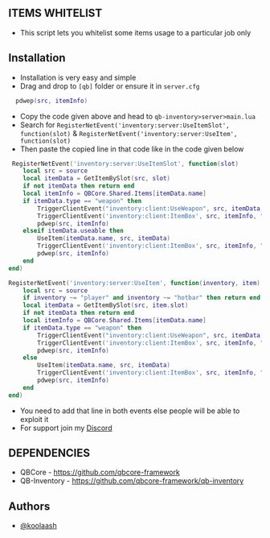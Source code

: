 
**ITEMS WHITELIST**
-----

- This script lets you whitelist some items usage to a particular job only


**Installation**
---
- Installation is very easy and simple
- Drag and drop to `[qb]` folder or ensure it in `server.cfg`

```lua
  pdwep(src, itemInfo)
```
    
- Copy the code given above and head to `qb-inventory>server>main.lua`
- Search for `RegisterNetEvent('inventory:server:UseItemSlot', function(slot)` & `RegisterNetEvent('inventory:server:UseItem', function(slot)`
- Then paste the copied line in that code like in the code given below

```lua
 RegisterNetEvent('inventory:server:UseItemSlot', function(slot)
	local src = source
	local itemData = GetItemBySlot(src, slot)
	if not itemData then return end
	local itemInfo = QBCore.Shared.Items[itemData.name]
	if itemData.type == "weapon" then
		TriggerClientEvent("inventory:client:UseWeapon", src, itemData, itemData.info.quality and itemData.info.quality > 0)
		TriggerClientEvent('inventory:client:ItemBox', src, itemInfo, "use")
		pdwep(src, itemInfo)
	elseif itemData.useable then
		UseItem(itemData.name, src, itemData)
		TriggerClientEvent('inventory:client:ItemBox', src, itemInfo, "use")
		pdwep(src, itemInfo)
	end
end)

RegisterNetEvent('inventory:server:UseItem', function(inventory, item)
	local src = source
	if inventory ~= "player" and inventory ~= "hotbar" then return end
	local itemData = GetItemBySlot(src, item.slot)
	if not itemData then return end
	local itemInfo = QBCore.Shared.Items[itemData.name]
	if itemData.type == "weapon" then
		TriggerClientEvent("inventory:client:UseWeapon", src, itemData, itemData.info.quality and itemData.info.quality > 0)
		TriggerClientEvent('inventory:client:ItemBox', src, itemInfo, "use")
		pdwep(src, itemInfo)
	else
		UseItem(itemData.name, src, itemData)
		TriggerClientEvent('inventory:client:ItemBox', src, itemInfo, "use")
		pdwep(src, itemInfo)
	end
end)
```

- You need to add that line in both events else people will be able to exploit it
- For support join my [Discord](https://discord.gg/S7SXz7E8St)

**DEPENDENCIES**
-----

- QBCore - https://github.com/qbcore-framework
- QB-Inventory - https://github.com/qbcore-framework/qb-inventory
## Authors

- [@koolaash](https://github.com/koolaash)